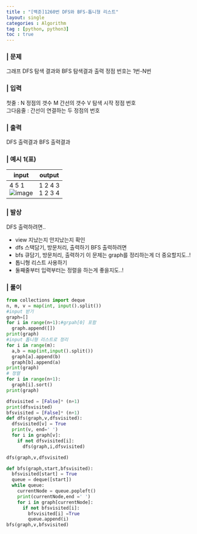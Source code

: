 ```yaml
---
title : "[백준]1260번 DFS와 BFS-톱니형 리스트"
layout: single
categories : Algorithm
tag : [python, python3]
toc : true
---
```


### | 문제
그래프 DFS 탐색 결과와 BFS 탐색결과 출력
정점 번호는 1번-N번
### | 입력 
첫줄 : N 정점의 갯수 M 간선의 갯수 V 탐색 시작 정점 번호  
그다음줄 : 간선이 연결하는 두 정점의 번호 

### | 출력
DFS 출력결과
BFS 출력결과

### | 예시 1(표)  

|**input**|**output**|
|-------------------------|-----------------------------|
|4 5 1</br>![image](https://user-images.githubusercontent.com/75241542/160990853-9ff8d726-aafb-4de6-ad4c-e82e475cb28e.png)|1 2 4 3</br>1 2 3 4|

       
### | 발상
DFS 출력하려면.. 
- view 지났는지 안지났는지 확인
- dfs 스택담기, 방문처리, 출력하기
BFS 출력하려면
- bfs 큐담기, 방문처리, 출력하기
이 문제는 graph를 정리하는게 더 중요할지도..!
- 톱니형 리스트 사용하기
- 둘째줄부터 입력부터는 정렬을 하는게 좋을지도..!

### | 풀이
``` python
from collections import deque
n, m, v = map(int, input().split())
#input 받기
graph=[]
for i in range(n+1):#grpah[0] 포함
  graph.append([])
print(graph)
#input 톱니형 리스트로 정리
for i in range(m):
  a,b = map(int,input().split())
  graph[a].append(b)
  graph[b].append(a)
print(graph)
# 정렬
for i in range(n+1):
  graph[i].sort()
print(graph)

dfsvisited = [False]* (n+1)
print(dfsvisited)
bfsvisited = [False]* (n+1)
def dfs(graph,v,dfsvisited):
  dfsvisited[v] = True
  print(v, end=' ')
  for i in graph[v]:
    if not dfsvisited[i]:
      dfs(graph,i,dfsvisited)

dfs(graph,v,dfsvisited)

def bfs(graph,start,bfsvisited):
  bfsvisited[start] = True
  queue = deque([start])
  while queue:
    currentNode = queue.popleft()
    print(currentNode,end =' ')
    for i in graph[currentNode]:
      if not bfsvisited[i]:
        bfsvisited[i] =True
        queue.append(i)
bfs(graph,v,bfsvisited)
  
  

```

